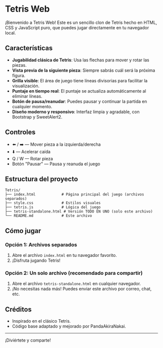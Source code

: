 # Tetris Web

¡Bienvenido a Tetris Web! Este es un sencillo clon de Tetris hecho en HTML, CSS y JavaScript puro, que puedes jugar directamente en tu navegador local.


## Características

- **Jugabilidad clásica de Tetris**: Usa las flechas para mover y rotar las piezas.
- **Vista previa de la siguiente pieza**: Siempre sabrás cuál será la próxima figura.
- **Grilla visible**: El área de juego tiene líneas divisorias para facilitar la visualización.
- **Puntaje en tiempo real**: El puntaje se actualiza automáticamente al eliminar líneas.
- **Botón de pausa/reanudar**: Puedes pausar y continuar la partida en cualquier momento.
- **Diseño moderno y responsivo**: Interfaz limpia y agradable, con Bootstrap y SweetAlert2.


## Controles

- ⬅️ / ➡️ — Mover pieza a la izquierda/derecha
- ⬇️ — Acelerar caída
- Q / W — Rotar pieza
- Botón "Pausar" — Pausa y reanuda el juego


## Estructura del proyecto

```
Tetris/
├── index.html            # Página principal del juego (archivos separados)
├── style.css             # Estilos visuales
├── tetris.js             # Lógica del juego
├── tetris-standalone.html # Versión TODO EN UNO (solo este archivo)
└── README.md             # Este archivo
```

## Cómo jugar

### Opción 1: Archivos separados
1. Abre el archivo `index.html` en tu navegador favorito.
2. ¡Disfruta jugando Tetris!

### Opción 2: Un solo archivo (recomendado para compartir)
1. Abre el archivo `tetris-standalone.html` en cualquier navegador.
2. ¡No necesitas nada más! Puedes enviar este archivo por correo, chat, etc.

## Créditos

- Inspirado en el clásico Tetris.
- Código base adaptado y mejorado por PandaAkiraNakai.

---
¡Diviértete y comparte!